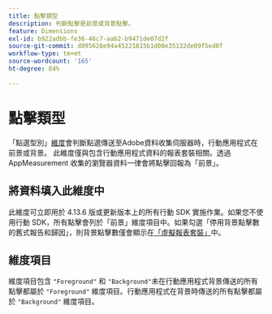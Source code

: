 ```yaml
---
title: 點擊類型
description: 判斷點擊是前景或背景點擊。
feature: Dimensions
exl-id: b922adbb-fe36-46c7-aab2-b9471de07d2f
source-git-commit: d095628e94a45221815b1d08e35132de09f5ed8f
workflow-type: tm+mt
source-wordcount: '165'
ht-degree: 84%

---
```


# 點擊類型

「點選型別」[維度](overview.md)會判斷點選傳送至Adobe資料收集伺服器時，行動應用程式在前景或背景。 此維度僅與包含行動應用程式資料的報表套裝相關。透過 AppMeasurement 收集的瀏覽器資料一律會將點擊回報為「前景」。

## 將資料填入此維度中

此維度可立即用於 4.13.6 版或更新版本上的所有行動 SDK 實施作業。如果您不使用行動 SDK，所有點擊會列於「前景」維度項目中。如果勾選「停用背景點擊數的舊式報告和歸因」，則背景點擊數僅會顯示在[「虛擬報表套裝」](../vrs/vrs-mobile-visit-processing.md)中。

## 維度項目

維度項目包含 `"Foreground"` 和 `"Background"`未在行動應用程式背景傳送的所有點擊都屬於 `"Foreground"` 維度項目。行動應用程式在背景時傳送的所有點擊都屬於 `"Background"` 維度項目。
